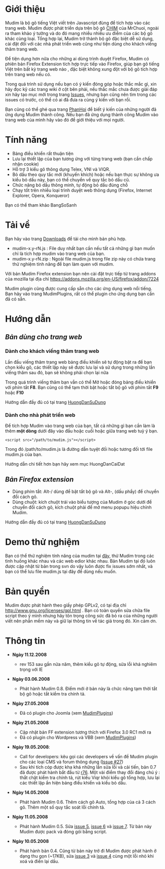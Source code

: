 # Giới thiệu #

Mudim là bộ gõ tiếng Việt viết trên Javascript đùng để tích hợp vào các trang web. Mudim được phát triển dựa trên bộ gõ [CHIM](http://xvnkb.sourceforge.net/chim/) của MrChuoi, ngoài ra tham khảo ý tưởng và do đó mang nhiều nhiều ưu điểm của các bộ gõ khác cùng loại.  Tổng hợp lại, Mudim trở thành bộ gõ đặc biệt dễ sử dụng, cài đặt đối với các nhà phát triển web cũng như tiện dùng cho khách viếng thăm trang web.

Để tiện dụng hơn nữa cho những ai dùng trình duyệt Firefox, Mudim có phiên bản Firefox Extension tích hợp trực tiếp vào Firefox, giúp bạn gõ tiếng Việt trên bất kỳ trang web nào , đặc biệt không xung đột với bộ gõ tích hợp trên trang web nếu có.

Trong quá trình sử dụng nếu bạn có ý kiến đóng góp hoặc thắc mắc gì, xin hãy đọc kỹ các trang wiki ở cột bên phải, nếu thắc mắc chưa được giải đáp xin hãy tạo mục mới trong trang [Issues](http://code.google.com/p/mudim/issues/list), nhưng bạn cũng nên tìm trong các issues có trước, có thể có ai đã đưa ra cùng ý kiến với bạn rồi.

Bạn cũng có thể ghé qua trang [PhanHoi](PhanHoi.md) để biết ý kiến của những người đã ứng dụng Mudim thành công. Nếu bạn đã ứng dụng thành công Mudim vào trang web của mình hãy vào đó để giới thiệu với mọi người.

# Tính năng #
  * Bảng điều khiển rất thuận tiện
  * Lưu lại thiết lập của bạn tương ứng với từng trang web (bạn cần chấp nhận cookie)
  * Hỗ trợ 3 kiểu gõ thông dụng Telex, VNI và VIQR.
  * Bỏ dấu theo quy tắc mới (khuyến khích) hoặc nếu bạn thực sự không ưa kiểu bỏ dấu này, bạn có thể chuyển về quy tắc bỏ dấu cũ.
  * Chức năng bỏ dấu thông minh, tự động bỏ dấu đúng chỗ
  * Chạy tốt trên nhiều loại trình duyệt web thông dụng (Firefox, Internet Explorer, Opera, Konqueror)

Bạn có thể tham khảo BangSoSanh

# Tải về #

Bạn hãy vào trang [Downloads](http://code.google.com/p/mudim/downloads/list) để tải cho mình bản phù hợp.
  * mudim-x.y-rN.js : File duy nhất bạn cần nếu tất cả những gì bạn muốn chỉ là tích hợp mudim vào trang web của bạn.
  * mudim-x.y-rN.zip : Ngoài file mudim.js trong file zip này có chứa trang thử nghiệm tính năng để bạn làm quen với mudim.

Với bản Mudim Firefox extension bạn nên cài đặt trực tiếp từ trang addons của mozilla tại địa chỉ https://addons.mozilla.org/en-US/firefox/addon/7224

Mudim plugin cũng được cung cấp sẵn cho các ứng dụng web nổi tiếng. Bạn hãy vào trang MudimPlugins, rất có thể plugin cho ứng dụng bạn cần đã có sẵn.

# Hướng dẫn #

## _Bản dùng cho trang web_ ##

### Dành cho khách viếng thăm trang web ###

Lần đầu viếng thăm trang web bảng điều khiển sẽ tự động bật ra để bạn chọn kiểu gõ, các thiết lập này sẽ được lưu lại và sử dụng trong những lần viếng thăm sau đó, bạn sẽ không phải chọn lại nữa

Trong quá trình viếng thăm bạn vẫn có thể Mở hoặc đóng bảng điều khiển với phím tắt **F8**. Bạn cũng có thể tạm thời bật hoặc tắt bộ gõ với phím tắt **F9** hoặc **F10**

Hướng dẫn đầy đủ có tại trang [HuongDanSuDung](HuongDanSuDung.md)

### Dành cho nhà phát triển web ###

Để tích hợp Mudim vào trang web của bạn, tất cả những gì bạn cần làm là thêm **một dòng** dưới đây vào đầu hoặc cuối hoặc giữa trang web tuỳ ý bạn.

`<script src="/path/to/mudim.js"></script>`

Trong đó /path/to/mudim.js là đường dẫn tuyệt đối hoặc tương đối tới file mudim.js của bạn.

Hướng dẫn chi tiết hơn bạn hãy xem mục HuongDanCaiDat

## _Bản Firefox extension_ ##

  * Dùng phím tắt: Alt-/ dùng để bật tắt bộ gõ và Alt-, (dấu phẩy) để chuyển đổi cách gõ.
  * Dùng chuột: kích chuột trái vào biểu tượng của Mudim ở góc dưới để chuyển đổi cách gõ, kích chuột phải để mở menu popupu hiệu chỉnh Mudim.

Hướng dẫn đầy đủ có tại trang [HuongDanSuDung](HuongDanSuDung.md)

# Demo thử nghiệm #

Bạn có thể thử nghiệm tính năng của mudim tại [đây](http://www.anhn.net/test/mudim/), thử Mudim trong các tình huống khác nhau và các web edior khác nhau. Bản Mudim tại đó luôn được cập nhật từ bản trong svn do vậy luôn được fix issues sớm nhất, và bạn có thể lưu file mudim.js tại đây để dùng nếu muốn.

# Bản quyền #
Mudim được phát hành theo giấy phép GPLv2, có tại địa chỉ http://www.gnu.org/licenses/gpl.html . Bạn có toàn quyền sửa chữa file script theo ý mình nhưng  hãy tôn trọng công sức đã bỏ ra của những người viết nên phần mềm này và giữ lại thông tin về tác giả trong đó. Xin cảm ơn.

# Thông tin #
  * **Ngày 11.12.2008**
    * rev 153 sau gần nửa năm, thêm kiểu gõ tự động, sửa lỗi khá nghiêm trọng với IE

  * **Ngày 03.06.2008**
    * Phát hành Mudim 0.8. Điểm mới ở bản này là chức năng tạm thời tắt bộ gõ hoặc tắt kiểm tra chính tả.

  * **Ngày 27.05.2008**
    * Đã có plugin cho Joomla (xem [MudimPlugins](MudimPlugins.md))

  * **Ngày 21.05.2008**
    * Cập nhật bản FF extension tương thích với Firefox 3.0 RC1 mới ra
    * Đã có plugin cho Wordpress và VBB (xem [MudimPlugins](MudimPlugins.md))

  * **Ngày 19.05.2008**:
    * Call for developers: kêu gọi các developers về vấn đề Mudim plugin cho các loại CMS và forum thông dụng ([Issue #27](https://code.google.com/p/mudim/issues/detail?id=#27))
    * Sau khi tích cóp được kha khá những lần sửa lỗi và cải tiến, bản 0.7 đã được phát hành bắt đầu từ [r76](https://code.google.com/p/mudim/source/detail?r=76). Một vài điểm thay đổi đáng chú ý : thắt chặt kiểm tra chính tả, rút kiểu Viqr khỏi kiểu gõ tổng hợp, lưu lại các thiết lập ẩn hiện bảng điều khiển và kiểu bỏ dấu.

  * **Ngày 14.05.2008**
    * Phát hành Mudim 0.6. Thêm cách gõ Auto, tổng hợp của cả 3 cách gõ. Thêm một số quy tắc soát lỗi chính tả.

  * **Ngày 11.05.2008**
    * Phát hành Mudim 0.5. Sửa [issue 5](https://code.google.com/p/mudim/issues/detail?id=5), [issue 6](https://code.google.com/p/mudim/issues/detail?id=6) và [issue 7](https://code.google.com/p/mudim/issues/detail?id=7). Từ bản này Mudim được pack và đóng gói bằng script.

  * **Ngày 10.05.2008**
    * Phát hành bản 0.4. Cũng từ bản này trở đi Mudim được phát hành ở dạng thu gọn (~17KB), sửa [issue 3](https://code.google.com/p/mudim/issues/detail?id=3) và [issue 4](https://code.google.com/p/mudim/issues/detail?id=4) cùng một lỗi nhỏ khi xoá và điền lại dấu.